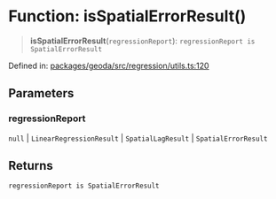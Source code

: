 # Function: isSpatialErrorResult()

> **isSpatialErrorResult**(`regressionReport`): `regressionReport is SpatialErrorResult`

Defined in: [packages/geoda/src/regression/utils.ts:120](https://github.com/GeoDaCenter/openassistant/blob/2c7e2a603db0fcbd6603996e5ea15006191c5f7f/packages/geoda/src/regression/utils.ts#L120)

## Parameters

### regressionReport

`null` | `LinearRegressionResult` | `SpatialLagResult` | `SpatialErrorResult`

## Returns

`regressionReport is SpatialErrorResult`
